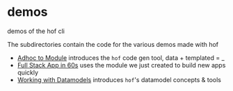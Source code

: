# demos

demos of the hof cli

The subdirectories contain the code
for the various demos made with hof

- [Adhoc to Module](./adhoc-to-module/) introduces the `hof` code gen tool, data + templated = _
- [Full Stack App in 60s](./full-stack-app/) uses the module we just created to build new apps quickly
- [Working with Datamodels](./working-with-datamodels/) introduces `hof`'s datamodel concepts & tools


